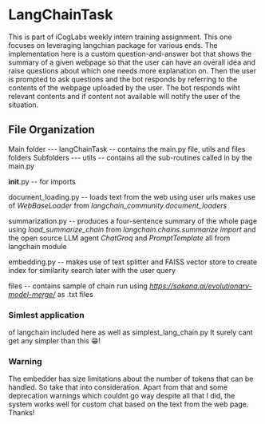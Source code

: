 # LangChainTask
This is part of iCogLabs weekly intern training assignment. This one focuses on leveraging langchian package for various ends. The implementation here is a custom question-and-answer bot that shows the summary of a given webpage so that the user can have an overall idea and raise questions about which one needs more explanation on. Then the user is prompted to ask questions and the bot responds by referring to the contents of the webpage uploaded by the user. The bot responds wiht relevant contents and if content not available will notify the user of the situation.


## File Organization
Main folder --- langChainTask -- contains the main.py file, utils and files folders
Subfolders --- 
utils -- contains all the sub-routines called in by the main.py

__init__.py -- for imports

document_loading.py -- loads text from the web using user urls makes use of *WebBaseLoader* from *langchain_community.document_loaders*

summarization.py -- produces a four-sentence summary of the whole page using *load_summarize_chain* from *langchain.chains.summarize import* and the open source LLM agent *ChatGroq* and *PromptTemplate* all from langchain module

embedding.py -- makes use of text splitter and FAISS vector store to create index for similarity search later with the user query

files -- contains sample of chain run using *https://sakana.ai/evolutionary-model-merge/* as .txt files

### Simlest application
of langchain included here as well as simplest_lang_chain.py
It surely cant get any simpler than this 😁!

### Warning
The embedder has size limitations about the number of tokens that can be handled. So take that into consideration. Apart from that and some deprecation warnings which couldnt go way despite all that I did, the system works well for custom chat based on the text from the web page.
Thanks!
